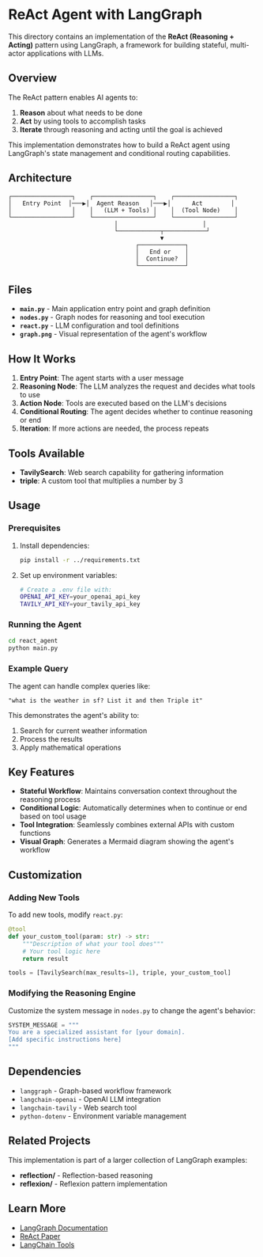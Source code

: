 # ReAct Agent with LangGraph

This directory contains an implementation of the **ReAct (Reasoning + Acting)** pattern using LangGraph, a framework for building stateful, multi-actor applications with LLMs.

## Overview

The ReAct pattern enables AI agents to:
1. **Reason** about what needs to be done
2. **Act** by using tools to accomplish tasks
3. **Iterate** through reasoning and acting until the goal is achieved

This implementation demonstrates how to build a ReAct agent using LangGraph's state management and conditional routing capabilities.

## Architecture

```
┌─────────────────┐    ┌─────────────────┐    ┌─────────────────┐
│   Entry Point  │───▶│  Agent Reason   │───▶│      Act        │
│                 │    │   (LLM + Tools) │    │  (Tool Node)    │
└─────────────────┘    └─────────────────┘    └─────────────────┘
                              │                        │
                              └────────────┬────────────┘
                                           ▼
                                    ┌─────────────┐
                                    │   End or    │
                                    │  Continue?  │
                                    └─────────────┘
```

## Files

- **`main.py`** - Main application entry point and graph definition
- **`nodes.py`** - Graph nodes for reasoning and tool execution
- **`react.py`** - LLM configuration and tool definitions
- **`graph.png`** - Visual representation of the agent's workflow

## How It Works

1. **Entry Point**: The agent starts with a user message
2. **Reasoning Node**: The LLM analyzes the request and decides what tools to use
3. **Action Node**: Tools are executed based on the LLM's decisions
4. **Conditional Routing**: The agent decides whether to continue reasoning or end
5. **Iteration**: If more actions are needed, the process repeats

## Tools Available

- **TavilySearch**: Web search capability for gathering information
- **triple**: A custom tool that multiplies a number by 3

## Usage

### Prerequisites

1. Install dependencies:
   ```bash
   pip install -r ../requirements.txt
   ```

2. Set up environment variables:
   ```bash
   # Create a .env file with:
   OPENAI_API_KEY=your_openai_api_key
   TAVILY_API_KEY=your_tavily_api_key
   ```

### Running the Agent

```bash
cd react_agent
python main.py
```

### Example Query

The agent can handle complex queries like:
```
"what is the weather in sf? List it and then Triple it"
```

This demonstrates the agent's ability to:
1. Search for current weather information
2. Process the results
3. Apply mathematical operations

## Key Features

- **Stateful Workflow**: Maintains conversation context throughout the reasoning process
- **Conditional Logic**: Automatically determines when to continue or end based on tool usage
- **Tool Integration**: Seamlessly combines external APIs with custom functions
- **Visual Graph**: Generates a Mermaid diagram showing the agent's workflow

## Customization

### Adding New Tools

To add new tools, modify `react.py`:

```python
@tool
def your_custom_tool(param: str) -> str:
    """Description of what your tool does"""
    # Your tool logic here
    return result

tools = [TavilySearch(max_results=1), triple, your_custom_tool]
```

### Modifying the Reasoning Engine

Customize the system message in `nodes.py` to change the agent's behavior:

```python
SYSTEM_MESSAGE = """
You are a specialized assistant for [your domain].
[Add specific instructions here]
"""
```

## Dependencies

- `langgraph` - Graph-based workflow framework
- `langchain-openai` - OpenAI LLM integration
- `langchain-tavily` - Web search tool
- `python-dotenv` - Environment variable management

## Related Projects

This implementation is part of a larger collection of LangGraph examples:
- **reflection/** - Reflection-based reasoning
- **reflexion/** - Reflexion pattern implementation

## Learn More

- [LangGraph Documentation](https://langchain-ai.github.io/langgraph/)
- [ReAct Paper](https://arxiv.org/abs/2210.03629)
- [LangChain Tools](https://python.langchain.com/docs/modules/tools/) 
